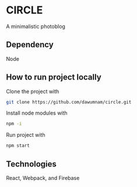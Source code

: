 # CIRCLE
A minimalistic photoblog 

## Dependency
Node

## How to run project locally
Clone the project with
```bash
git clone https://github.com/dawumnam/circle.git
```
Install node modules with
```bash
npm -i
```
Run project with
```bash
npm start
```

## Technologies
React, Webpack, and Firebase
